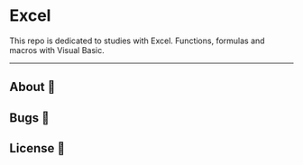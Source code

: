 # Excel
This repo is dedicated to studies with Excel. Functions, formulas and macros with Visual Basic.

---

## About :book:

## Bugs :bug:

## License :book:

